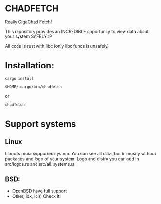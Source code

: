 # CHADFETCH

 Really GigaChad Fetch!

 This repository provides an INCREDIBLE
opportunity to view data about your system
SAFELY :P
 
 All code is rust with libc
(only libc funcs is unsafely)


# Installation:

```
cargo install
```
```
$HOME/.cargo/bin/chadfetch 
```
or
```
chadfetch
```


# Support systems


## Linux 

Linux is most supported system. You can see all data, but
in mostly without packages and logo of your system. Logo and distro you can add in 
src/logos.rs and src/all_systems.rs 

## BSD:
  - OpenBSD have full support
  - Other, idk, lol)) Check it!
